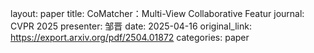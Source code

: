 layout: paper
title: CoMatcher：Multi-View Collaborative Featur
journal: CVPR 2025
presenter: 邹晋
date: 2025-04-16
original_link: https://export.arxiv.org/pdf/2504.01872
categories: paper
